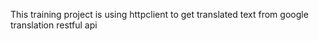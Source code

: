 This training project is using httpclient to get translated text from google translation restful api
